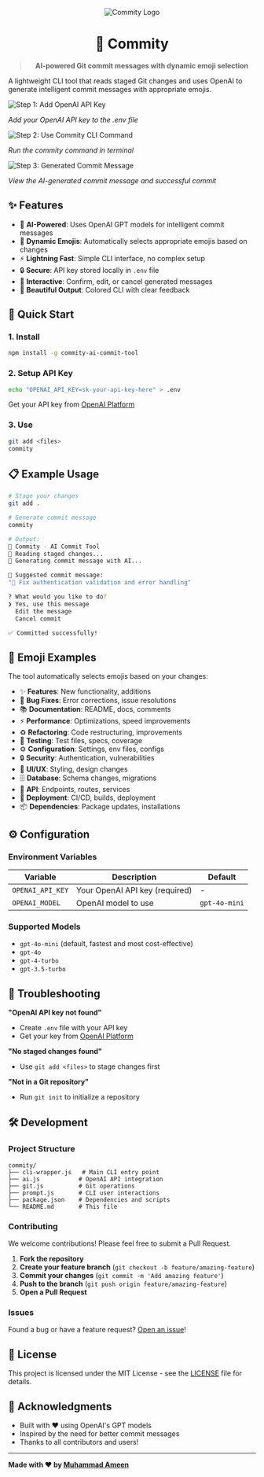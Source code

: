 <div align="center">

![Commity Logo](logo.png)

# 🤖 Commity

> **AI-powered Git commit messages with dynamic emoji selection**

</div>

A lightweight CLI tool that reads staged Git changes and uses OpenAI to generate intelligent commit messages with appropriate emojis.

![Step 1: Add OpenAI API Key](ss1.png)

*Add your OpenAI API key to the .env file*

![Step 2: Use Commity CLI Command](ss2.png)

*Run the commity command in terminal*

![Step 3: Generated Commit Message](ss3.png)

*View the AI-generated commit message and successful commit*

## ✨ Features

- 🧠 **AI-Powered**: Uses OpenAI GPT models for intelligent commit messages
- 🎯 **Dynamic Emojis**: Automatically selects appropriate emojis based on changes
- ⚡ **Lightning Fast**: Simple CLI interface, no complex setup
- 🔒 **Secure**: API key stored locally in `.env` file
- 💬 **Interactive**: Confirm, edit, or cancel generated messages
- 🎨 **Beautiful Output**: Colored CLI with clear feedback

## 🚀 Quick Start

### 1. Install
```bash
npm install -g commity-ai-commit-tool
```

### 2. Setup API Key
```bash
echo "OPENAI_API_KEY=sk-your-api-key-here" > .env
```
Get your API key from [OpenAI Platform](https://platform.openai.com/api-keys)

### 3. Use
```bash
git add <files>
commity
```

## 📋 Example Usage

```bash
# Stage your changes
git add .

# Generate commit message
commity

# Output:
🤖 Commity - AI Commit Tool
📖 Reading staged changes...
🧠 Generating commit message with AI...

💬 Suggested commit message:
"🐛 Fix authentication validation and error handling"

? What would you like to do?
❯ Yes, use this message
  Edit the message  
  Cancel commit

✅ Committed successfully!
```

## 🎯 Emoji Examples

The tool automatically selects emojis based on your changes:

- ✨ **Features**: New functionality, additions
- 🐛 **Bug Fixes**: Error corrections, issue resolutions  
- 📚 **Documentation**: README, docs, comments
- ⚡ **Performance**: Optimizations, speed improvements
- ♻️ **Refactoring**: Code restructuring, improvements
- 🧪 **Testing**: Test files, specs, coverage
- ⚙️ **Configuration**: Settings, env files, configs
- 🔒 **Security**: Authentication, vulnerabilities
- 🎨 **UI/UX**: Styling, design changes
- 🗄️ **Database**: Schema changes, migrations
- 🔌 **API**: Endpoints, routes, services
- 🚀 **Deployment**: CI/CD, builds, deployment
- 📦 **Dependencies**: Package updates, installations

## ⚙️ Configuration

### Environment Variables

| Variable | Description | Default |
|----------|-------------|---------|
| `OPENAI_API_KEY` | Your OpenAI API key (required) | - |
| `OPENAI_MODEL` | OpenAI model to use | `gpt-4o-mini` |

### Supported Models

- `gpt-4o-mini` (default, fastest and most cost-effective)
- `gpt-4o`
- `gpt-4-turbo`
- `gpt-3.5-turbo`

## 🔧 Troubleshooting

**"OpenAI API key not found"**
- Create `.env` file with your API key
- Get your key from [OpenAI Platform](https://platform.openai.com/api-keys)

**"No staged changes found"**
- Use `git add <files>` to stage changes first

**"Not in a Git repository"**
- Run `git init` to initialize a repository

## 🛠️ Development

### Project Structure
```
commity/
├── cli-wrapper.js   # Main CLI entry point
├── ai.js           # OpenAI API integration
├── git.js          # Git operations
├── prompt.js       # CLI user interactions
├── package.json    # Dependencies and scripts
└── README.md       # This file
```

### Contributing

We welcome contributions! Please feel free to submit a Pull Request.

1. **Fork the repository**
2. **Create your feature branch** (`git checkout -b feature/amazing-feature`)
3. **Commit your changes** (`git commit -m 'Add amazing feature'`)
4. **Push to the branch** (`git push origin feature/amazing-feature`)
5. **Open a Pull Request**

### Issues

Found a bug or have a feature request? [Open an issue](https://github.com/muhd-ameen/Commity/issues)!

## 📄 License

This project is licensed under the MIT License - see the [LICENSE](LICENSE) file for details.

## 🙏 Acknowledgments

- Built with ❤️ using OpenAI's GPT models
- Inspired by the need for better commit messages
- Thanks to all contributors and users!

---

**Made with ❤️ by [Muhammad Ameen](https://github.com/muhd-ameen)**